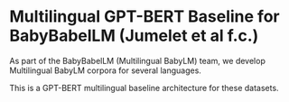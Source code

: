 # Multilingual GPT-BERT Baseline for BabyBabelLM (Jumelet et al f.c.)

As part of the BabyBabelLM (Multilingual BabyLM) team, we develop Multilingual BabyLM corpora for several languages. 

This is a GPT-BERT multilingual baseline architecture for these datasets. 
